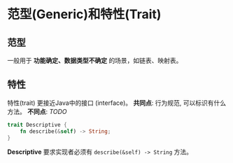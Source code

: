 # 范型(Generic)和特性(Trait)

## 范型
一般用于 __功能确定、数据类型不确定__ 的场景，如链表、映射表。

## 特性
特性(trait) 更接近Java中的接口 (interface)。
**共同点**: 行为规范, 可以标识有什么方法。
**不同点**: _TODO_

```rust
trait Descriptive {
	fn describe(&self) -> String;
}
```
__Descriptive__ 要求实现者必须有 `describe(&self) -> String` 方法。
